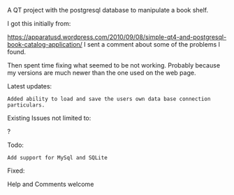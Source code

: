 A QT project with the postgresql database to manipulate a book shelf.

I got this initially from:

https://apparatusd.wordpress.com/2010/09/08/simple-qt4-and-postgresql-book-catalog-application/
I sent a comment about some of the problems I found.


Then spent time fixing what seemed to be not working.
Probably because my versions are much newer than the one used on the web page.


Latest updates:

	Added ability to load and save the users own data base connection particulars.



Existing Issues not limited to:

?

Todo:

	Add support for MySql and SQLite


Fixed:



Help and Comments welcome


